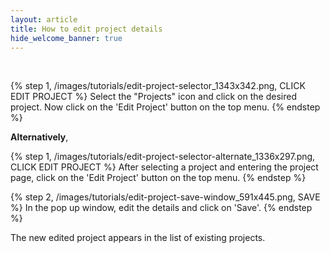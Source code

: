 ```yaml
---
layout: article
title: How to edit project details
hide_welcome_banner: true
---
```

<br />

{% step 1, /images/tutorials/edit-project-selector_1343x342.png, CLICK EDIT PROJECT %}
Select the "Projects" icon and click on the desired project. Now click on the 'Edit Project' button on the top menu. 
{% endstep %}

**Alternatively**,

{% step 1, /images/tutorials/edit-project-selector-alternate_1336x297.png, CLICK EDIT PROJECT %}
After selecting a project and entering the project page, click on the 'Edit Project' button on the top menu.
{% endstep %}

{% step 2, /images/tutorials/edit-project-save-window_591x445.png, SAVE %}
In the pop up window, edit the details and click on 'Save'.
{% endstep %}

The new edited project appears in the list of existing projects. 